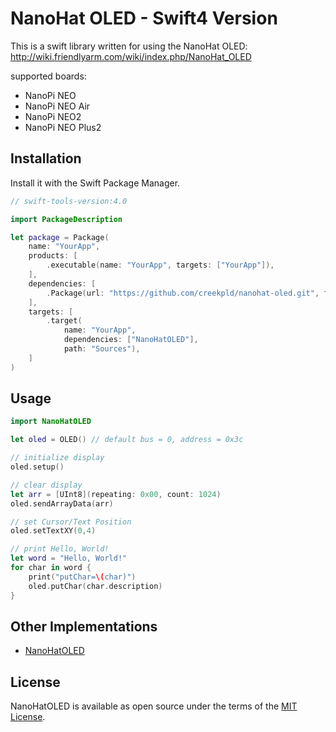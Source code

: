 # NanoHat OLED - Swift4 Version

This is a swift library written for using the NanoHat OLED: http://wiki.friendlyarm.com/wiki/index.php/NanoHat_OLED

supported boards:

- NanoPi NEO
- NanoPi NEO Air
- NanoPi NEO2
- NanoPi NEO Plus2

## Installation

Install it with the Swift Package Manager.

``` swift
// swift-tools-version:4.0

import PackageDescription

let package = Package(
    name: "YourApp",
    products: [
        .executable(name: "YourApp", targets: ["YourApp"]),
    ],
    dependencies: [
        .Package(url: "https://github.com/creekpld/nanohat-oled.git", from: "1.0.0")
    ],
    targets: [
        .target(
            name: "YourApp",
            dependencies: ["NanoHatOLED"],
            path: "Sources"),
    ]
)
```

## Usage


``` swift
import NanoHatOLED

let oled = OLED() // default bus = 0, address = 0x3c

// initialize display
oled.setup()

// clear display
let arr = [UInt8](repeating: 0x00, count: 1024)
oled.sendArrayData(arr)

// set Cursor/Text Position
oled.setTextXY(0,4)

// print Hello, World!
let word = "Hello, World!"
for char in word {
    print("putChar=\(char)")
    oled.putChar(char.description)
}
```

## Other Implementations

- [NanoHatOLED](https://github.com/friendlyarm/NanoHatOLED)

## License

NanoHatOLED is available as open source under the terms of the [MIT License](http://opensource.org/licenses/MIT).
